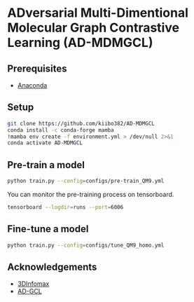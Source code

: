 # ADversarial Multi-Dimentional Molecular Graph Contrastive Learning (AD-MDMGCL)

## Prerequisites

- [Anaconda](https://docs.anaconda.com/anaconda/install/index.html)

## Setup

```bash
git clone https://github.com/kiibo382/AD-MDMGCL
conda install -c conda-forge mamba
!mamba env create -f environment.yml > /dev/null 2>&1
conda activate AD-MDMGCL
```

## Pre-train a model

```bash
python train.py --config=configs/pre-train_QM9.yml
```

You can monitor the pre-training process on tensorboard.

```bash
tensorboard --logdir=runs --port=6006
```

## Fine-tune a model

```bash
python train.py --config=configs/tune_QM9_homo.yml
```


## Acknowledgements

- [3DInfomax](https://github.com/HannesStark/3DInfomax)
- [AD-GCL](https://github.com/susheels/adgcl)
